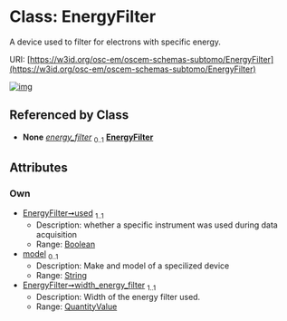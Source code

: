 
# Class: EnergyFilter

A device used to filter for electrons with specific energy.

URI: [https://w3id.org/osc-em/oscem-schemas-subtomo/EnergyFilter](https://w3id.org/osc-em/oscem-schemas-subtomo/EnergyFilter)


[![img](https://yuml.me/diagram/nofunky;dir:TB/class/[QuantityValue],[QuantityValue]<width_energy_filter%201..1-++[EnergyFilter&#124;used:boolean;model:string%20%3F],[Acquisition]++-%20energy_filter%200..1>[EnergyFilter],[Acquisition])](https://yuml.me/diagram/nofunky;dir:TB/class/[QuantityValue],[QuantityValue]<width_energy_filter%201..1-++[EnergyFilter&#124;used:boolean;model:string%20%3F],[Acquisition]++-%20energy_filter%200..1>[EnergyFilter],[Acquisition])

## Referenced by Class

 *  **None** *[energy_filter](energy_filter.md)*  <sub>0..1</sub>  **[EnergyFilter](EnergyFilter.md)**

## Attributes


### Own

 * [EnergyFilter➞used](EnergyFilter_used.md)  <sub>1..1</sub>
     * Description: whether a specific instrument was used during data acquisition
     * Range: [Boolean](types/Boolean.md)
 * [model](model.md)  <sub>0..1</sub>
     * Description: Make and model of a specilized device
     * Range: [String](types/String.md)
 * [EnergyFilter➞width_energy_filter](EnergyFilter_width_energy_filter.md)  <sub>1..1</sub>
     * Description: Width of the energy filter used.
     * Range: [QuantityValue](QuantityValue.md)
